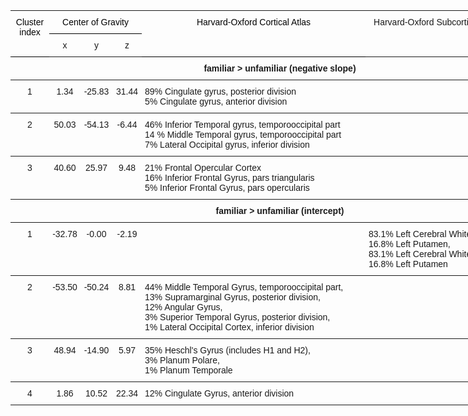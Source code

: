 <style type="text/css">
.tg  {border-collapse:collapse;border-spacing:0;}
.tg td{font-family:Arial, sans-serif;font-size:14px;padding:10px 5px;border-style:solid;border-width:0px;overflow:hidden;word-break:normal;border-top-width:1px;border-bottom-width:1px;}
.tg th{font-family:Arial, sans-serif;font-size:14px;font-weight:normal;padding:10px 5px;border-style:solid;border-width:0px;overflow:hidden;word-break:normal;border-top-width:1px;border-bottom-width:1px;}
.tg .tg-baqh{text-align:center;vertical-align:top}
.tg .tg-f8tx{color:#000000;text-align:center;vertical-align:top}
.tg .tg-amwm{font-weight:bold;text-align:center;vertical-align:top}
.tg .tg-yw4l{vertical-align:top}
</style>
<table class="tg" style="undefined;table-layout: fixed; width: 959px">
<colgroup>
<col style="width: 62px">
<col style="width: 50px">
<col style="width: 51px">
<col style="width: 47px">
<col style="width: 358px">
<col style="width: 230px">
<col style="width: 64px">
<col style="width: 97px">
</colgroup>
  <tr>
    <th class="tg-f8tx" rowspan="2">Cluster index</th>
    <th class="tg-f8tx" colspan="3">Center of Gravity</th>
    <th class="tg-f8tx" rowspan="2">Harvard-Oxford Cortical Atlas</th>
    <th class="tg-baqh" rowspan="2">Harvard-Oxford Subcortical Atlas</th>
    <th class="tg-baqh" rowspan="2">z-value</th>
    <th class="tg-baqh" rowspan="2">number of voxels</th>
  </tr>
  <tr>
    <td class="tg-baqh">x</td>
    <td class="tg-baqh">y</td>
    <td class="tg-baqh">z</td>
  </tr>
  <tr>
    <td class="tg-amwm" colspan="7">familiar &gt; unfamiliar (negative slope)<br></td>
    <td class="tg-yw4l"></td>
  </tr>
  <tr>
    <td class="tg-baqh">1</td>
    <td class="tg-baqh">1.34</td>
    <td class="tg-baqh">-25.83</td>
    <td class="tg-baqh">31.44</td>
    <td class="tg-yw4l">89% Cingulate gyrus, posterior division<br>5% Cingulate gyrus, anterior division</td>
    <td class="tg-yw4l"></td>
    <td class="tg-yw4l">4.01</td>
    <td class="tg-yw4l">861</td>
  </tr>
  <tr>
    <td class="tg-baqh">2</td>
    <td class="tg-baqh">50.03</td>
    <td class="tg-baqh">-54.13</td>
    <td class="tg-baqh">-6.44</td>
    <td class="tg-yw4l">46% Inferior Temporal gyrus, temporooccipital part<br>14 % Middle Temporal gyrus, temporooccipital part<br>7% Lateral Occipital gyrus, inferior division</td>
    <td class="tg-yw4l"></td>
    <td class="tg-yw4l">1.83</td>
    <td class="tg-yw4l">965</td>
  </tr>
  <tr>
    <td class="tg-baqh">3</td>
    <td class="tg-baqh">40.60</td>
    <td class="tg-baqh">25.97</td>
    <td class="tg-baqh">9.48</td>
    <td class="tg-yw4l">21% Frontal Opercular Cortex<br>16% Inferior Frontal Gyrus, pars triangularis<br>5% Inferior Frontal Gyrus, pars opercularis<br></td>
    <td class="tg-yw4l"></td>
    <td class="tg-yw4l">0.94</td>
    <td class="tg-yw4l">2163</td>
  </tr>
  <tr>
    <td class="tg-amwm" colspan="7">familiar &gt; unfamiliar (intercept)</td>
    <td class="tg-yw4l"></td>
  </tr>
  <tr>
    <td class="tg-baqh">1</td>
    <td class="tg-baqh">-32.78</td>
    <td class="tg-baqh">-0.00</td>
    <td class="tg-baqh">-2.19</td>
    <td class="tg-yw4l"></td>
    <td class="tg-yw4l">83.1% Left Cerebral White Matter,<br>16.8% Left Putamen,<br>83.1% Left Cerebral White Matter,<br>16.8% Left Putamen</td>
    <td class="tg-yw4l">1.25</td>
    <td class="tg-yw4l">1780</td>
  </tr>
  <tr>
    <td class="tg-baqh">2</td>
    <td class="tg-baqh">-53.50</td>
    <td class="tg-baqh">-50.24</td>
    <td class="tg-baqh">8.81</td>
    <td class="tg-yw4l">44% Middle Temporal Gyrus, temporooccipital part,<br>13% Supramarginal Gyrus, posterior division,<br>12% Angular Gyrus,<br>3% Superior Temporal Gyrus, posterior division, <br>1% Lateral Occipital Cortex, inferior division</td>
    <td class="tg-yw4l"></td>
    <td class="tg-yw4l">2.99</td>
    <td class="tg-yw4l">3120</td>
  </tr>
  <tr>
    <td class="tg-baqh">3</td>
    <td class="tg-baqh">48.94</td>
    <td class="tg-baqh">-14.90</td>
    <td class="tg-baqh">5.97</td>
    <td class="tg-yw4l">35% Heschl's Gyrus (includes H1 and H2),<br>3% Planum Polare,<br>1% Planum Temporale</td>
    <td class="tg-yw4l"></td>
    <td class="tg-yw4l">-0.68</td>
    <td class="tg-yw4l">8271</td>
  </tr>
  <tr>
    <td class="tg-baqh">4</td>
    <td class="tg-baqh">1.86</td>
    <td class="tg-baqh">10.52</td>
    <td class="tg-baqh">22.34</td>
    <td class="tg-yw4l">12% Cingulate Gyrus, anterior division</td>
    <td class="tg-yw4l"></td>
    <td class="tg-yw4l">-0.52</td>
    <td class="tg-yw4l">9721</td>
  </tr>
</table>
